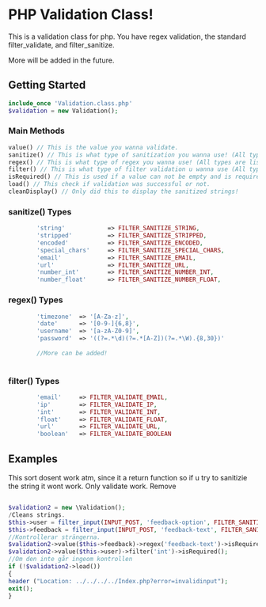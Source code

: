# PHP Validation Class!

This is a validation class for php. You have regex validation, the standard filter_validate, and filter_sanitize.

More will be added in the future.

## Getting Started
```php
include_once 'Validation.class.php'
$validation = new Validation();
```

### Main Methods 

```php
value() // This is the value you wanna validate.
sanitize() // This is what type of sanitization you wanna use! (All types are listed below)
regex() // This is what type of regex you wanna use! (All types are listed below)
filter() // This is what type of filter validation u wanna use (All types are listed below)
isRequired() // This is used if a value can not be empty and is required.
load() // This check if validation was successful or not.
cleanDisplay() // Only did this to display the sanitized strings!
```

### sanitize() Types
```php
        'string'            => FILTER_SANITIZE_STRING,
        'stripped'          => FILTER_SANITIZE_STRIPPED,
        'encoded'           => FILTER_SANITIZE_ENCODED,
        'special_chars'     => FILTER_SANITIZE_SPECIAL_CHARS,
        'email'             => FILTER_SANITIZE_EMAIL,
        'url'               => FILTER_SANITIZE_URL,
        'number_int'        => FILTER_SANITIZE_NUMBER_INT,
        'number_float'      => FILTER_SANITIZE_NUMBER_FLOAT,
```

### regex() Types
```php
        'timezone'  => '[A-Za-z]',
        'date'      => '[0-9-]{6,8}',
        'username'  => '[a-zA-Z0-9]',
        'password'  => '((?=.*\d)(?=.*[A-Z])(?=.*\W).{8,30})'
      
        //More can be added!
    
```


### filter() Types
```php
        'email'     => FILTER_VALIDATE_EMAIL,
        'ip'        => FILTER_VALIDATE_IP,
        'int'       => FILTER_VALIDATE_INT,
        'float'     => FILTER_VALIDATE_FLOAT,
        'url'       => FILTER_VALIDATE_URL,
        'boolean'   => FILTER_VALIDATE_BOOLEAN
```

## Examples


This sort dosent work atm, since it a return function so if u try to sanitizie the string it wont work. Only validate work. Remove 


```php

$validation2 = new \Validation();
/Cleans strings.
$this->user = filter_input(INPUT_POST, 'feedback-option', FILTER_SANITIZE_STRING);
$this->feedback = filter_input(INPUT_POST, 'feedback-text', FILTER_SANITIZE_STRING);
//Kontrollerar strängerna.
$validation2->value($this->feedback)->regex('feedback-text')->isRequired();
$validation2->value($this->user)->filter('int')->isRequired();
//Om den inte går ingeom kontrollen
if (!$validation2->load())
{
header ("Location: ../../../../Index.php?error=invalidinput");
exit();
}
```

